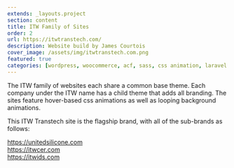 ```yaml
---
extends: _layouts.project
section: content
title: ITW Family of Sites
order: 2
url: https://itwtranstech.com/
description: Website build by James Courtois
cover_image: /assets/img/itwtranstech.com.png
featured: true
categories: [wordpress, woocommerce, acf, sass, css animation, laravel blade, jquery, nodejs]
---
```


The ITW family of websites each share a common base theme. Each company under the ITW name has a child theme that adds all branding. The sites feature hover-based css animations as well as looping background animations. 

This ITW Transtech site is the flagship brand, with all of the sub-brands as follows:

<a href="https://unitedsilicone.com" target="_blank">https://unitedsilicone.com</a> <br/>
<a href="https://itwcer.com" target="_blank">https://itwcer.com</a> <br/>
<a href="https://itwids.com" target="_blank">https://itwids.com</a> <br/>
